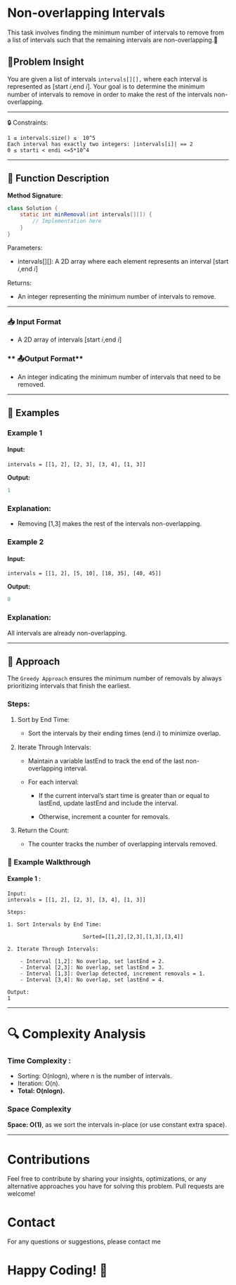 # Non-overlapping Intervals

This task involves finding the minimum number of intervals to remove from a list of intervals such that the remaining intervals are non-overlapping.🚀

## 📝Problem Insight

You are given a list of intervals `intervals[][],` where each interval is represented as [start 𝑖,end 𝑖]. Your goal is to determine the minimum number of intervals to remove in order to make the rest of the intervals non-overlapping.

---

🔒 Constraints:

```
1 ≤ intervals.size() ≤  10^5
Each interval has exactly two integers: |intervals[i]| == 2
0 ≤ starti < endi <=5*10^4
```

---

## 📜 Function Description

**Method Signature**:

```java
class Solution {
    static int minRemoval(int intervals[][]) {
        // Implementation here
    }
}
```

Parameters:

- intervals[][]: A 2D array where each element represents an interval [start 𝑖,end 𝑖]

Returns:

- An integer representing the minimum number of intervals to remove.

---

### **📥 Input Format**

- A 2D array of intervals [start 𝑖,end 𝑖]

### ** 📤Output Format**

- An integer indicating the minimum number of intervals that need to be removed.

---

## 🧩 Examples

### Example 1

#### Input:

```
intervals = [[1, 2], [2, 3], [3, 4], [1, 3]]
```

**Output:**

```java
1
```

### Explanation:

- Removing [1,3] makes the rest of the intervals non-overlapping.

### Example 2

#### Input:

```
intervals = [[1, 2], [5, 10], [18, 35], [40, 45]]
```

**Output:**

```java
0
```

### Explanation:

All intervals are already non-overlapping.

---

## 🔧 Approach

The `Greedy Approach` ensures the minimum number of removals by always prioritizing intervals that finish the earliest.

### Steps:

1.  Sort by End Time:

    - Sort the intervals by their ending times (end 𝑖) to minimize overlap.

2.  Iterate Through Intervals:

    - Maintain a variable lastEnd to track the end of the last non-overlapping interval.
    - For each interval:

      - If the current interval’s start time is greater than or equal to lastEnd, update lastEnd and include the interval.

      - Otherwise, increment a counter for removals.

3.  Return the Count:

    - The counter tracks the number of overlapping intervals removed.

### 🚀 Example Walkthrough

#### Example 1 :

```
Input:
intervals = [[1, 2], [2, 3], [3, 4], [1, 3]]

Steps:

1. Sort Intervals by End Time:

                        Sorted=[[1,2],[2,3],[1,3],[3,4]]

2. Iterate Through Intervals:

    - Interval [1,2]: No overlap, set lastEnd = 2.
    - Interval [2,3]: No overlap, set lastEnd = 3.
    - Interval [1,3]: Overlap detected, increment removals = 1.
    - Interval [3,4]: No overlap, set lastEnd = 4.

Output:
1

```

---

# 🔍 Complexity Analysis

### Time Complexity :

- Sorting: O(nlogn), where n is the number of intervals.
- Iteration: O(n).
- **Total: O(nlogn).**

### Space Complexity

**Space: O(1)**, as we sort the intervals in-place (or use constant extra space).

---

# Contributions

Feel free to contribute by sharing your insights, optimizations, or any alternative approaches you have for solving this problem. Pull requests are welcome!

# Contact

For any questions or suggestions, please contact me

# Happy Coding! 🚀
